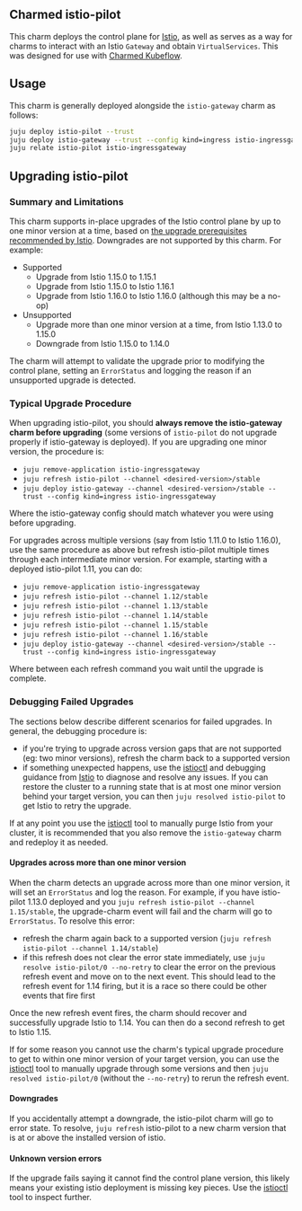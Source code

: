## Charmed istio-pilot

This charm deploys the control plane for [Istio](https://istio.io), as well as serves as a way for charms to interact with an Istio `Gateway` and obtain `VirtualServices`.  This was designed for use with [Charmed Kubeflow](https://charmed-kubeflow.io/).

## Usage

This charm is generally deployed alongside the `istio-gateway` charm as follows:

```bash
juju deploy istio-pilot --trust 
juju deploy istio-gateway --trust --config kind=ingress istio-ingressgateway
juju relate istio-pilot istio-ingressgateway
```

## Upgrading istio-pilot

### Summary and Limitations

This charm supports in-place upgrades of the Istio control plane by up to one minor version at a time, based on [the upgrade prerequisites recommended by Istio](https://istio.io/latest/docs/setup/upgrade/in-place/#upgrade-prerequisites).  Downgrades are not supported by this charm.  For example:
* Supported
  * Upgrade from Istio 1.15.0 to 1.15.1
  * Upgrade from Istio 1.15.0 to Istio 1.16.1
  * Upgrade from Istio 1.16.0 to Istio 1.16.0 (although this may be a no-op)
* Unsupported
    * Upgrade more than one minor version at a time, from Istio 1.13.0 to 1.15.0
    * Downgrade from Istio 1.15.0 to 1.14.0

The charm will attempt to validate the upgrade prior to modifying the control plane, setting an `ErrorStatus` and logging the reason if an unsupported upgrade is detected.

### Typical Upgrade Procedure

When upgrading istio-pilot, you should **always remove the istio-gateway charm before upgrading** (some versions of `istio-pilot` do not upgrade properly if istio-gateway is deployed).  If you are upgrading one minor version, the procedure is:
* `juju remove-application istio-ingressgateway`
* `juju refresh istio-pilot --channel <desired-version>/stable`
* `juju deploy istio-gateway --channel <desired-version>/stable --trust --config kind=ingress istio-ingressgateway`

Where the istio-gateway config should match whatever you were using before upgrading.   

For upgrades across multiple versions (say from Istio 1.11.0 to Istio 1.16.0), use the same procedure as above but refresh istio-pilot multiple times through each intermediate minor version.  For example, starting with a deployed istio-pilot 1.11, you can do:
* `juju remove-application istio-ingressgateway`
* `juju refresh istio-pilot --channel 1.12/stable`
* `juju refresh istio-pilot --channel 1.13/stable`
* `juju refresh istio-pilot --channel 1.14/stable`
* `juju refresh istio-pilot --channel 1.15/stable`
* `juju refresh istio-pilot --channel 1.16/stable`
* `juju deploy istio-gateway --channel <desired-version>/stable --trust --config kind=ingress istio-ingressgateway`

Where between each refresh command you wait until the upgrade is complete.

### Debugging Failed Upgrades

The sections below describe different scenarios for failed upgrades.  In general, the debugging procedure is:
* if you're trying to upgrade across version gaps that are not supported (eg: two minor versions), refresh the charm back to a supported version
* if something unexpected happens, use the [istioctl](https://istio.io/latest/docs/reference/commands/istioctl/) and debugging guidance from [Istio](https://istio.io/latest/) to diagnose and resolve any issues.  If you can restore the cluster to a running state that is at most one minor version behind your target version, you can then `juju resolved istio-pilot` to get Istio to retry the upgrade. 

If at any point you use the [istioctl](https://istio.io/latest/docs/reference/commands/istioctl/) tool to manually purge Istio from your cluster, it is recommended that you also remove the `istio-gateway` charm and redeploy it as needed.  

#### Upgrades across more than one minor version

When the charm detects an upgrade across more than one minor version, it will set an `ErrorStatus` and log the reason.  For example, if you have istio-pilot 1.13.0 deployed and you `juju refresh istio-pilot --channel 1.15/stable`, the upgrade-charm event will fail and the charm will go to `ErrorStatus`.  To resolve this error:
* refresh the charm again back to a supported version (`juju refresh istio-pilot --channel 1.14/stable`)
* if this refresh does not clear the error state immediately, use `juju resolve istio-pilot/0 --no-retry` to clear the error on the previous refresh event and move on to the next event.  This should lead to the refresh event for 1.14 firing, but it is a race so there could be other events that fire first

Once the new refresh event fires, the charm should recover and successfully upgrade Istio to 1.14.  You can then do a second refresh to get to Istio 1.15.    

If for some reason you cannot use the charm's typical upgrade procedure to get to within one minor version of your target version, you can use the [istioctl](https://istio.io/latest/docs/reference/commands/istioctl/) tool to manually upgrade through some versions and then `juju resolved istio-pilot/0` (without the `--no-retry`) to rerun the refresh event.  

#### Downgrades

If you accidentally attempt a downgrade, the istio-pilot charm will go to error state.  To resolve, `juju refresh` istio-pilot to a new charm version that is at or above the installed version of istio.

#### Unknown version errors

If the upgrade fails saying it cannot find the control plane version, this likely means your existing istio deployment is missing key pieces.  Use the [istioctl](https://istio.io/latest/docs/reference/commands/istioctl/) tool to inspect further. 
